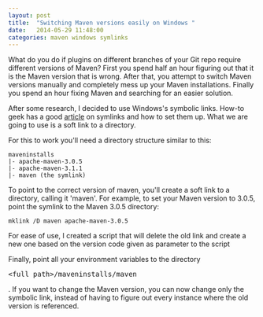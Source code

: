 ```yaml
---
layout: post
title:  "Switching Maven versions easily on Windows "
date:   2014-05-29 11:48:00
categories: maven windows symlinks
---
```

What do you do if plugins on different branches of your Git repo require different versions of Maven? First you spend half an hour figuring out that it is the Maven version that is wrong. After that, you attempt to switch Maven versions manually and completely mess up your Maven installations. Finally you spend an hour fixing Maven and searching for an easier solution.

After some research, I decided to use Windows's symbolic links. How-to geek has a good <a href="http://www.howtogeek.com/howto/windows-vista/using-symlinks-in-windows-vista/">article</a> on symlinks and how to set them up. What we are going to use is a soft link to a directory. 

For this to work you'll need a directory structure similar to this:

	maveninstalls
	|- apache-maven-3.0.5
	|- apache-maven-3.1.1
	|- maven (the symlink)

To point to the correct version of maven, you'll create a soft link to a directory, calling it 'maven'. For example, to set your Maven version to 3.0.5, point the symlink to the Maven 3.0.5 directory:

	mklink /D maven apache-maven-3.0.5

For ease of use, I created a script that will delete the old link and create a new one based on the version code given as parameter to the script
<script src="https://gist.github.com/AesSedai101/4817ef02ddd9d3e52990.js"></script>

Finally, point all your environment variables to the directory <pre>&lt;full path&gt;/maveninstalls/maven</pre>. If you want to change the Maven version, you can now change only the symbolic link, instead of having to figure out every instance where the old version is referenced.
